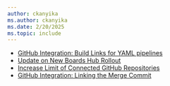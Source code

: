 ```yaml
---
author: ckanyika
ms.author: ckanyika
ms.date: 2/20/2025
ms.topic: include
---
```


- [GitHub Integration: Build Links for YAML pipelines](#github-integration-build-links-for-yaml-pipelines)
- [Update on New Boards Hub Rollout](#update-on-new-boards-hub-rollout)
- [Increase Limit of Connected GitHub Repositories](#increase-limit-of-connected-github-repositories)
- [GitHub Integration: Linking the Merge Commit](#github-integration-linking-the-merge-commit)